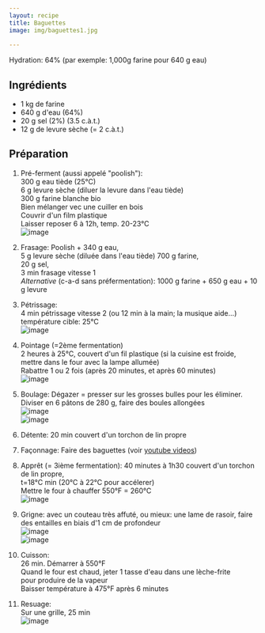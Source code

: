 ```yaml
---
layout: recipe
title: Baguettes
image: img/baguettes1.jpg
 
---
```


Hydration: 64% (par exemple: 1,000g farine pour 640 g eau)

## Ingrédients
* 1 kg de farine
* 640 g d'eau  (64%)
* 20 g sel (2%) (3.5 c.à.t.)
* 12 g de levure sèche (= 2 c.à.t.)   

## Préparation

1. Pré-ferment (aussi appelé "poolish"):   
300 g eau tiède (25°C)  
6 g levure sèche (diluer la levure dans l'eau tiède)   
300 g farine blanche bio   
Bien mélanger vec une cuiller en bois   
Couvrir d'un film plastique   
Laisser reposer 6 à 12h, temp. 20-23°C       
![image](img/baguettes4.jpg)

2. Frasage:
Poolish +
340 g eau,  
5 g levure sèche (diluée dans l'eau tiède) 
700 g farine,  
20 g sel,  
3 min frasage vitesse 1   
*Alternative* (c-a-d sans préfermentation):  1000 g farine + 650 g eau + 10 g levure  

3. Pétrissage:   
4 min pétrissage vitesse 2 (ou 12 min à la main; la musique aide...)  
température cible: 25°C   
![image](img/baguettes11.jpg)  

4. Pointage  (=2ème fermentation)  
2 heures à 25°C, couvert d'un fil plastique 
(si la cuisine est froide, mettre dans le four avec la lampe allumée)   
Rabattre 1 ou 2 fois (après 20 minutes, et après 60 minutes)  
![image](img/baguettes7.jpg)

5. Boulage:
Dégazer = presser sur les grosses bulles pour les éliminer. 
Diviser en 6 pâtons de 280 g, faire des boules allongées   
![image](img/baguettes9.jpg)   
![image](img/baguettes10.jpg)

6. Détente:
20 min couvert d'un torchon de lin propre 

7. Façonnage: 
Faire des baguettes (voir  [youtube videos](http://www.youtube.com/watch?v=fdNRogR10nM))

8. Apprêt (= 3ième fermentation):
40 minutes à 1h30 couvert d'un torchon de lin propre,   
t=18°C min (20°C à 22°C pour accélerer)   
Mettre le four à chauffer 550°F = 260°C  
![image](img/baguettes2.jpg)

9. Grigne:
avec un couteau très affuté, ou mieux: une lame de rasoir, faire des entailles en biais d'1 cm de profondeur  
![image](img/baguettes12.jpg)   
![image](img/baguettes6.jpg)

10. Cuisson:   
26 min. Démarrer à 550°F    
Quand le four est chaud, jeter 1 tasse d'eau dans une lèche-frite  
pour produire de la vapeur  
Baisser température à 475°F après 6 minutes  

11. Resuage:   
Sur une grille, 25 min  
![image](img/baguettes8.jpg)